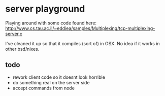 # server playground

Playing around with some code found here: http://www.cs.tau.ac.il/~eddiea/samples/Multiplexing/tcp-multiplexing-server.c

I've cleaned it up so that it compiles (sort of) in OSX. No idea if it works in other bsd/nixes.

## todo

- rework client code so it doesnt look horrible
- do something real on the server side
- accept commands from node